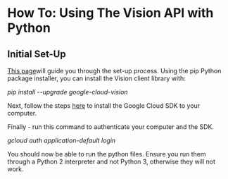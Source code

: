 # How To: Using The Vision API with Python

## Initial Set-Up

[This page](https://cloud.google.com/vision/docs/reference/libraries#client-libraries-install-python)will guide you through the set-up process. Using the pip Python package installer, you can install the Vision client library with:

_pip install --upgrade google-cloud-vision_

Next, follow the steps [here](https://cloud.google.com/sdk/docs/) to install the Google Cloud SDK to your computer.

Finally - run this command to authenticate your computer and the SDK.

_gcloud auth application-default login_

You should now be able to run the python files. Ensure you run them through a Python 2 interpreter and not Python 3, otherwise they will not work.
